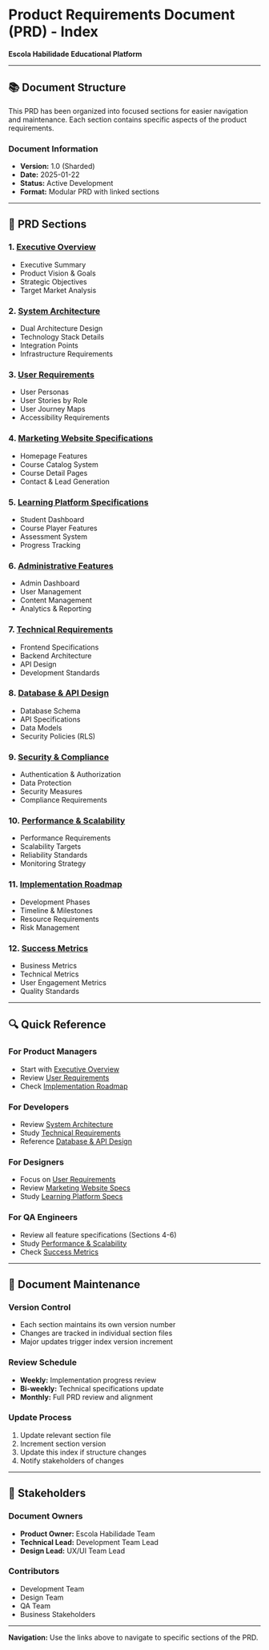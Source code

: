 # Product Requirements Document (PRD) - Index
**Escola Habilidade Educational Platform**

---

## 📚 Document Structure

This PRD has been organized into focused sections for easier navigation and maintenance. Each section contains specific aspects of the product requirements.

### Document Information
- **Version:** 1.0 (Sharded)
- **Date:** 2025-01-22
- **Status:** Active Development
- **Format:** Modular PRD with linked sections

---

## 📑 PRD Sections

### 1. [Executive Overview](./01-executive-overview.md)
- Executive Summary
- Product Vision & Goals
- Strategic Objectives
- Target Market Analysis

### 2. [System Architecture](./02-system-architecture.md)
- Dual Architecture Design
- Technology Stack Details
- Integration Points
- Infrastructure Requirements

### 3. [User Requirements](./03-user-requirements.md)
- User Personas
- User Stories by Role
- User Journey Maps
- Accessibility Requirements

### 4. [Marketing Website Specifications](./04-marketing-website-specs.md)
- Homepage Features
- Course Catalog System
- Course Detail Pages
- Contact & Lead Generation

### 5. [Learning Platform Specifications](./05-learning-platform-specs.md)
- Student Dashboard
- Course Player Features
- Assessment System
- Progress Tracking

### 6. [Administrative Features](./06-admin-features.md)
- Admin Dashboard
- User Management
- Content Management
- Analytics & Reporting

### 7. [Technical Requirements](./07-technical-requirements.md)
- Frontend Specifications
- Backend Architecture
- API Design
- Development Standards

### 8. [Database & API Design](./08-database-api-design.md)
- Database Schema
- API Specifications
- Data Models
- Security Policies (RLS)

### 9. [Security & Compliance](./09-security-compliance.md)
- Authentication & Authorization
- Data Protection
- Security Measures
- Compliance Requirements

### 10. [Performance & Scalability](./10-performance-scalability.md)
- Performance Requirements
- Scalability Targets
- Reliability Standards
- Monitoring Strategy

### 11. [Implementation Roadmap](./11-implementation-roadmap.md)
- Development Phases
- Timeline & Milestones
- Resource Requirements
- Risk Management

### 12. [Success Metrics](./12-success-metrics.md)
- Business Metrics
- Technical Metrics
- User Engagement Metrics
- Quality Standards

---

## 🔍 Quick Reference

### For Product Managers
- Start with [Executive Overview](./01-executive-overview.md)
- Review [User Requirements](./03-user-requirements.md)
- Check [Implementation Roadmap](./11-implementation-roadmap.md)

### For Developers
- Review [System Architecture](./02-system-architecture.md)
- Study [Technical Requirements](./07-technical-requirements.md)
- Reference [Database & API Design](./08-database-api-design.md)

### For Designers
- Focus on [User Requirements](./03-user-requirements.md)
- Review [Marketing Website Specs](./04-marketing-website-specs.md)
- Study [Learning Platform Specs](./05-learning-platform-specs.md)

### For QA Engineers
- Review all feature specifications (Sections 4-6)
- Study [Performance & Scalability](./10-performance-scalability.md)
- Check [Success Metrics](./12-success-metrics.md)

---

## 📝 Document Maintenance

### Version Control
- Each section maintains its own version number
- Changes are tracked in individual section files
- Major updates trigger index version increment

### Review Schedule
- **Weekly:** Implementation progress review
- **Bi-weekly:** Technical specifications update
- **Monthly:** Full PRD review and alignment

### Update Process
1. Update relevant section file
2. Increment section version
3. Update this index if structure changes
4. Notify stakeholders of changes

---

## 🤝 Stakeholders

### Document Owners
- **Product Owner:** Escola Habilidade Team
- **Technical Lead:** Development Team Lead
- **Design Lead:** UX/UI Team Lead

### Contributors
- Development Team
- Design Team
- QA Team
- Business Stakeholders

---

**Navigation:** Use the links above to navigate to specific sections of the PRD.